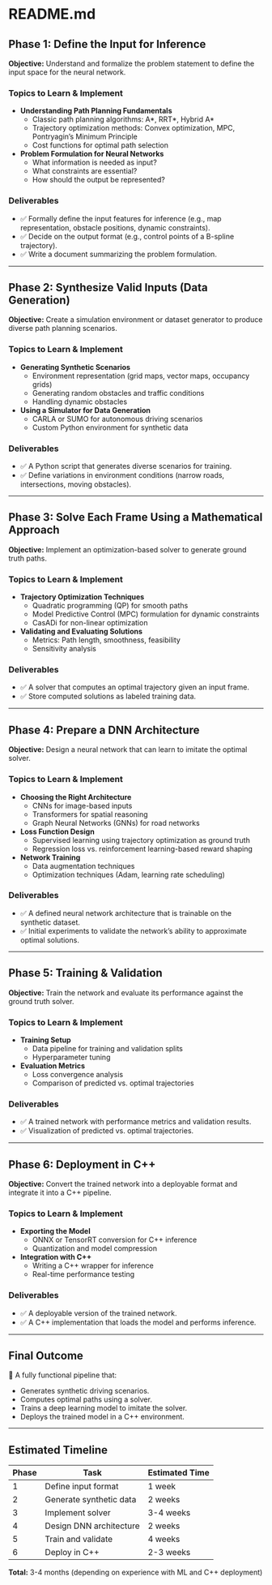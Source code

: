 # README.md

## Phase 1: Define the Input for Inference

**Objective:** Understand and formalize the problem statement to define the input space for the neural network.

### Topics to Learn & Implement
- **Understanding Path Planning Fundamentals**
    - Classic path planning algorithms: A*, RRT*, Hybrid A*
    - Trajectory optimization methods: Convex optimization, MPC, Pontryagin’s Minimum Principle
    - Cost functions for optimal path selection
- **Problem Formulation for Neural Networks**
    - What information is needed as input?
    - What constraints are essential?
    - How should the output be represented?

### Deliverables
- ✅ Formally define the input features for inference (e.g., map representation, obstacle positions, dynamic constraints).
- ✅ Decide on the output format (e.g., control points of a B-spline trajectory).
- ✅ Write a document summarizing the problem formulation.

---

## Phase 2: Synthesize Valid Inputs (Data Generation)

**Objective:** Create a simulation environment or dataset generator to produce diverse path planning scenarios.

### Topics to Learn & Implement
- **Generating Synthetic Scenarios**
    - Environment representation (grid maps, vector maps, occupancy grids)
    - Generating random obstacles and traffic conditions
    - Handling dynamic obstacles
- **Using a Simulator for Data Generation**
    - CARLA or SUMO for autonomous driving scenarios
    - Custom Python environment for synthetic data

### Deliverables
- ✅ A Python script that generates diverse scenarios for training.
- ✅ Define variations in environment conditions (narrow roads, intersections, moving obstacles).

---

## Phase 3: Solve Each Frame Using a Mathematical Approach

**Objective:** Implement an optimization-based solver to generate ground truth paths.

### Topics to Learn & Implement
- **Trajectory Optimization Techniques**
    - Quadratic programming (QP) for smooth paths
    - Model Predictive Control (MPC) formulation for dynamic constraints
    - CasADi for non-linear optimization
- **Validating and Evaluating Solutions**
    - Metrics: Path length, smoothness, feasibility
    - Sensitivity analysis

### Deliverables
- ✅ A solver that computes an optimal trajectory given an input frame.
- ✅ Store computed solutions as labeled training data.

---

## Phase 4: Prepare a DNN Architecture

**Objective:** Design a neural network that can learn to imitate the optimal solver.

### Topics to Learn & Implement
- **Choosing the Right Architecture**
    - CNNs for image-based inputs
    - Transformers for spatial reasoning
    - Graph Neural Networks (GNNs) for road networks
- **Loss Function Design**
    - Supervised learning using trajectory optimization as ground truth
    - Regression loss vs. reinforcement learning-based reward shaping
- **Network Training**
    - Data augmentation techniques
    - Optimization techniques (Adam, learning rate scheduling)

### Deliverables
- ✅ A defined neural network architecture that is trainable on the synthetic dataset.
- ✅ Initial experiments to validate the network’s ability to approximate optimal solutions.

---

## Phase 5: Training & Validation

**Objective:** Train the network and evaluate its performance against the ground truth solver.

### Topics to Learn & Implement
- **Training Setup**
    - Data pipeline for training and validation splits
    - Hyperparameter tuning
- **Evaluation Metrics**
    - Loss convergence analysis
    - Comparison of predicted vs. optimal trajectories

### Deliverables
- ✅ A trained network with performance metrics and validation results.
- ✅ Visualization of predicted vs. optimal trajectories.

---

## Phase 6: Deployment in C++

**Objective:** Convert the trained network into a deployable format and integrate it into a C++ pipeline.

### Topics to Learn & Implement
- **Exporting the Model**
    - ONNX or TensorRT conversion for C++ inference
    - Quantization and model compression
- **Integration with C++**
    - Writing a C++ wrapper for inference
    - Real-time performance testing

### Deliverables
- ✅ A deployable version of the trained network.
- ✅ A C++ implementation that loads the model and performs inference.

---

## Final Outcome

🎯 A fully functional pipeline that:
- Generates synthetic driving scenarios.
- Computes optimal paths using a solver.
- Trains a deep learning model to imitate the solver.
- Deploys the trained model in a C++ environment.

---

## Estimated Timeline

| Phase | Task                     | Estimated Time       |
|-------|--------------------------|----------------------|
| 1     | Define input format      | 1 week              |
| 2     | Generate synthetic data  | 2 weeks             |
| 3     | Implement solver         | 3-4 weeks           |
| 4     | Design DNN architecture  | 2 weeks             |
| 5     | Train and validate       | 4 weeks             |
| 6     | Deploy in C++            | 2-3 weeks           |

**Total:** 3-4 months (depending on experience with ML and C++ deployment)

